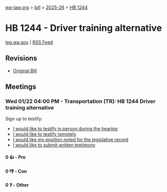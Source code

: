 [wa-law.org](/) > [bill](/bill/) > [2025-26](/bill/2025-26/) > [HB 1244](/bill/2025-26/hb/1244/)

# HB 1244 - Driver training alternative
[leg.wa.gov](https://app.leg.wa.gov/billsummary?BillNumber=1244&Year=2025&Initiative=false) | [RSS Feed](./rss.xml)

## Revisions
* [Original Bill](1/)

## Meetings
### Wed 01/22 04:00 PM - Transportation (TR): HB 1244 Driver training alternative
Sign up to testify:
* [I would like to testify in person during the hearing](https://app.leg.wa.gov/csi/Testifier/Add?chamber=House&mId=32473&aId=161715&caId=24907&tId=1)
* [I would like to testify remotely](https://app.leg.wa.gov/csi/Testifier/Add?chamber=House&mId=32473&aId=161715&caId=24907&tId=2)
* [I would like my position noted for the legislative record](https://app.leg.wa.gov/csi/Testifier/Add?chamber=House&mId=32473&aId=161715&caId=24907&tId=3)
* [I would like to submit written testimony](https://app.leg.wa.gov/csi/Testifier/Add?chamber=House&mId=32473&aId=161715&caId=24907&tId=4)

#### 0 👍 - Pro

#### 0 👎 - Con

#### 0 ❓ - Other
